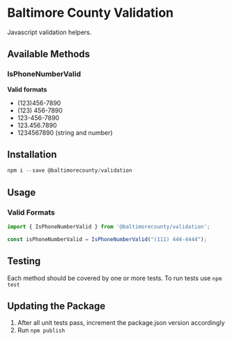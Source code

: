 # Baltimore County Validation

Javascript validation helpers.

## Available Methods

### IsPhoneNumberValid
**Valid formats**

- (123)456-7890
- (123) 456-7890
- 123-456-7890
- 123.456.7890
- 1234567890 (string and number)

## Installation

```js
npm i --save @baltimorecounty/validation
```

## Usage

### Valid Formats


```javascript
import { IsPhoneNumberValid } from '@baltimorecounty/validation';

const isPhoneNumberValid = IsPhoneNumberValid("(111) 444-4444");
```

## Testing

Each method should be covered by one or more tests. To run tests use  `npm test`


## Updating the Package

1. After all unit tests pass, increment the package.json version accordingly
2. Run `npm publish`